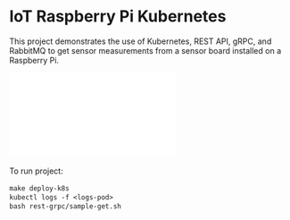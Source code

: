 # IoT Raspberry Pi Kubernetes

This project demonstrates the use of Kubernetes, REST API, gRPC, and RabbitMQ to get sensor measurements from a sensor board installed on a Raspberry Pi.

![System Diagram](dsc_sysdiag.pdf?raw=true "System Diagram")

To run project:
```
make deploy-k8s
kubectl logs -f <logs-pod>
bash rest-grpc/sample-get.sh
```
